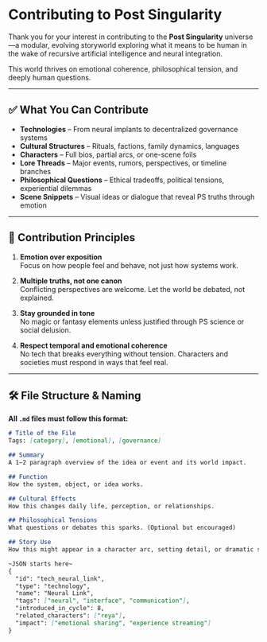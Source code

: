 # Contributing to Post Singularity

Thank you for your interest in contributing to the **Post Singularity** universe—a modular, evolving storyworld exploring what it means to be human in the wake of recursive artificial intelligence and neural integration.

This world thrives on emotional coherence, philosophical tension, and deeply human questions.

---

## ✅ What You Can Contribute

- **Technologies** – From neural implants to decentralized governance systems  
- **Cultural Structures** – Rituals, factions, family dynamics, languages  
- **Characters** – Full bios, partial arcs, or one-scene foils  
- **Lore Threads** – Major events, rumors, perspectives, or timeline branches  
- **Philosophical Questions** – Ethical tradeoffs, political tensions, experiential dilemmas  
- **Scene Snippets** – Visual ideas or dialogue that reveal PS truths through emotion

---

## 🧠 Contribution Principles

1. **Emotion over exposition**  
   Focus on how people feel and behave, not just how systems work.

2. **Multiple truths, not one canon**  
   Conflicting perspectives are welcome. Let the world be debated, not explained.

3. **Stay grounded in tone**  
   No magic or fantasy elements unless justified through PS science or social delusion.

4. **Respect temporal and emotional coherence**  
   No tech that breaks everything without tension. Characters and societies must respond in ways that feel real.

---

## 🛠 File Structure & Naming

**All `.md` files must follow this format:**

```markdown
# Title of the File
Tags: [category], [emotional], [governance]

## Summary
A 1–2 paragraph overview of the idea or event and its world impact.

## Function
How the system, object, or idea works.

## Cultural Effects
How this changes daily life, perception, or relationships.

## Philosophical Tensions
What questions or debates this sparks. (Optional but encouraged)

## Story Use
How this might appear in a character arc, setting detail, or dramatic scene.

~JSON starts here~
{
  "id": "tech_neural_link",
  "type": "technology",
  "name": "Neural Link",
  "tags": ["neural", "interface", "communication"],
  "introduced_in_cycle": 8,
  "related_characters": ["reya"],
  "impact": ["emotional sharing", "experience streaming"]
}
